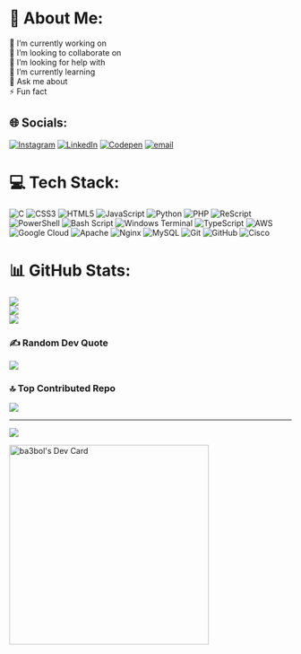 # 💫 About Me:
🔭 I’m currently working on<br>👯 I’m looking to collaborate on<br>🤝 I’m looking for help with<br>🌱 I’m currently learning<br>💬 Ask me about<br>⚡ Fun fact


## 🌐 Socials:
[![Instagram](https://img.shields.io/badge/Instagram-%23E4405F.svg?logo=Instagram&logoColor=white)](https://instagram.com/wass_tyche) [![LinkedIn](https://img.shields.io/badge/LinkedIn-%230077B5.svg?logo=linkedin&logoColor=white)](https://linkedin.com/in/Wassim-TAYACHE) [![Codepen](https://img.shields.io/badge/Codepen-000000?logo=codepen&logoColor=white)](https://codepen.io/ba3bol) [![email](https://img.shields.io/badge/Email-D14836?logo=gmail&logoColor=white)](mailto:wtmerlo82@gmail.com) 

# 💻 Tech Stack:
![C](https://img.shields.io/badge/c-%2300599C.svg?style=flat&logo=c&logoColor=white) ![CSS3](https://img.shields.io/badge/css3-%231572B6.svg?style=flat&logo=css3&logoColor=white) ![HTML5](https://img.shields.io/badge/html5-%23E34F26.svg?style=flat&logo=html5&logoColor=white) ![JavaScript](https://img.shields.io/badge/javascript-%23323330.svg?style=flat&logo=javascript&logoColor=%23F7DF1E) ![Python](https://img.shields.io/badge/python-3670A0?style=flat&logo=python&logoColor=ffdd54) ![PHP](https://img.shields.io/badge/php-%23777BB4.svg?style=flat&logo=php&logoColor=white) ![ReScript](https://img.shields.io/badge/rescript-%2314162c?style=flat&logo=rescript&logoColor=e34c4c) ![PowerShell](https://img.shields.io/badge/PowerShell-%235391FE.svg?style=flat&logo=powershell&logoColor=white) ![Bash Script](https://img.shields.io/badge/bash_script-%23121011.svg?style=flat&logo=gnu-bash&logoColor=white) ![Windows Terminal](https://img.shields.io/badge/Windows%20Terminal-%234D4D4D.svg?style=flat&logo=windows-terminal&logoColor=white) ![TypeScript](https://img.shields.io/badge/typescript-%23007ACC.svg?style=flat&logo=typescript&logoColor=white) ![AWS](https://img.shields.io/badge/AWS-%23FF9900.svg?style=flat&logo=amazon-aws&logoColor=white) ![Google Cloud](https://img.shields.io/badge/GoogleCloud-%234285F4.svg?style=flat&logo=google-cloud&logoColor=white) ![Apache](https://img.shields.io/badge/apache-%23D42029.svg?style=flat&logo=apache&logoColor=white) ![Nginx](https://img.shields.io/badge/nginx-%23009639.svg?style=flat&logo=nginx&logoColor=white) ![MySQL](https://img.shields.io/badge/mysql-4479A1.svg?style=flat&logo=mysql&logoColor=white) ![Git](https://img.shields.io/badge/git-%23F05033.svg?style=flat&logo=git&logoColor=white) ![GitHub](https://img.shields.io/badge/github-%23121011.svg?style=flat&logo=github&logoColor=white) ![Cisco](https://img.shields.io/badge/cisco-%23049fd9.svg?style=flat&logo=cisco&logoColor=black)
# 📊 GitHub Stats:
![](https://github-readme-stats.vercel.app/api?username=wass1001&theme=aura&hide_border=false&include_all_commits=true&count_private=true)<br/>
![](https://github-readme-streak-stats.herokuapp.com/?user=wass1001&theme=aura&hide_border=false)<br/>
![](https://github-readme-stats.vercel.app/api/top-langs/?username=wass1001&theme=aura&hide_border=false&include_all_commits=true&count_private=true&layout=compact)

### ✍️ Random Dev Quote
![](https://quotes-github-readme.vercel.app/api?type=horizontal&theme=dark)

### 🔝 Top Contributed Repo
![](https://github-contributor-stats.vercel.app/api?username=wass1001&limit=5&theme=dark&combine_all_yearly_contributions=true)

---
[![](https://visitcount.itsvg.in/api?id=wass1001&icon=0&color=0)](https://visitcount.itsvg.in)

<!-- Proudly created with GPRM ( https://gprm.itsvg.in ) -->

<!---
wass1001/wass1001 is a ✨ special ✨ repository because its `README.md` (this file) appears on your GitHub profile.
You can click the Preview link to take a look at your changes.
--->
<a href="https://app.daily.dev/ba3bol"><img src="https://api.daily.dev/devcards/v2/rdDIkMSP6O3tPfurPzaef.png?type=default&r=vk9" width="356" alt="ba3bol's Dev Card"/></a>
